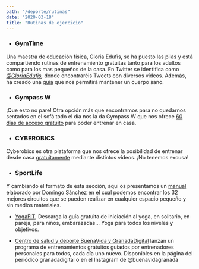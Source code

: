 ```yaml
---
path: "/deporte/rutinas"
date: "2020-03-18"
title: "Rutinas de ejercicio"
---
```


* ### GymTime
Una maestra de educación física, Gloria Edufis, se ha puesto las pilas y está compartiendo rutinas de entrenamiento gratuitas tanto para los adultos como para los mas pequeños de la casa. En Twitter se identifica como *[@GloriaEdufis](https://twitter.com/gloriaedufis?lang=es),* donde encontraréis Tweets con diversos vídeos. Además, ha creado una [guía](https://view.genial.ly/5e6c98614b44a00fb78d96f5) que nos permitirá mantener un cuerpo sano.

* ### Gympass W
¡Que esto no pare! Otra opción más que encontramos para no quedarnos sentados en el sofá todo el día nos la da Gympass W que nos ofrece [60 días de acceso gratuito](https://wellness.gympass.com/es?utm_source=gympassW-email&utm_medium=email&utm_campaign=ESP-ALL-poclaunch-none-AM-gympassW&utm_content=email1active&utm_term=_TestNone_button_1_tryforfree-2020-03-10&ll=es&registration_type=b2b) para poder entrenar en casa.


* ### CYBEROBICS
Cyberobics es otra plataforma que nos ofrece la posibilidad de entrenar desde casa [gratuitamente](https://app.cyberobics.com/) mediante distintos vídeos. ¡No tenemos excusa!

* ### SportLife
Y cambiando el formato de esta sección, aquí os presentamos un [manual](http://publicidad.motorpress-iberica.es/SPORTLIFE_210_32-circuitos-en-casa.pdf) elaborado por Domingo Sánchez en el cual podemos encontrar los 32 mejores circuitos que se pueden realizar en cualquier espacio pequeño y sin medios materiales.

* [YogaFIT](https://publicidad.motorpress-iberica.es/YOGAFIT_01_zinio.pdf), Descarga la guía gratuita de iniciación al yoga, en solitario, en pareja, para niños, embarazadas... Yoga para todos los niveles y objetivos.

* [Centro de salud y deporte BuenaVida y GranadaDigital](https://www.instagram.com/buenavidagranada/) lanzan un programa de entrenamientos gratuitos guiados por entrenadores personales para todos, cada día uno nuevo. Disponibles en la página del periódico granadadigital o en el Instagram de @buenavidagranada
